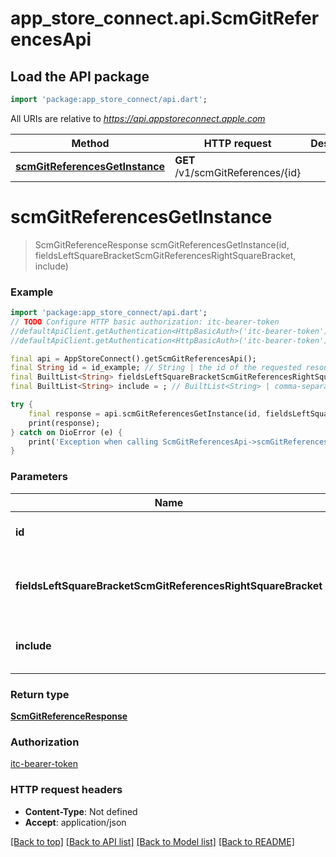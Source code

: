 # app_store_connect.api.ScmGitReferencesApi

## Load the API package
```dart
import 'package:app_store_connect/api.dart';
```

All URIs are relative to *https://api.appstoreconnect.apple.com*

Method | HTTP request | Description
------------- | ------------- | -------------
[**scmGitReferencesGetInstance**](ScmGitReferencesApi.md#scmgitreferencesgetinstance) | **GET** /v1/scmGitReferences/{id} | 


# **scmGitReferencesGetInstance**
> ScmGitReferenceResponse scmGitReferencesGetInstance(id, fieldsLeftSquareBracketScmGitReferencesRightSquareBracket, include)



### Example
```dart
import 'package:app_store_connect/api.dart';
// TODO Configure HTTP basic authorization: itc-bearer-token
//defaultApiClient.getAuthentication<HttpBasicAuth>('itc-bearer-token').username = 'YOUR_USERNAME'
//defaultApiClient.getAuthentication<HttpBasicAuth>('itc-bearer-token').password = 'YOUR_PASSWORD';

final api = AppStoreConnect().getScmGitReferencesApi();
final String id = id_example; // String | the id of the requested resource
final BuiltList<String> fieldsLeftSquareBracketScmGitReferencesRightSquareBracket = ; // BuiltList<String> | the fields to include for returned resources of type scmGitReferences
final BuiltList<String> include = ; // BuiltList<String> | comma-separated list of relationships to include

try {
    final response = api.scmGitReferencesGetInstance(id, fieldsLeftSquareBracketScmGitReferencesRightSquareBracket, include);
    print(response);
} catch on DioError (e) {
    print('Exception when calling ScmGitReferencesApi->scmGitReferencesGetInstance: $e\n');
}
```

### Parameters

Name | Type | Description  | Notes
------------- | ------------- | ------------- | -------------
 **id** | **String**| the id of the requested resource | 
 **fieldsLeftSquareBracketScmGitReferencesRightSquareBracket** | [**BuiltList&lt;String&gt;**](String.md)| the fields to include for returned resources of type scmGitReferences | [optional] 
 **include** | [**BuiltList&lt;String&gt;**](String.md)| comma-separated list of relationships to include | [optional] 

### Return type

[**ScmGitReferenceResponse**](ScmGitReferenceResponse.md)

### Authorization

[itc-bearer-token](../README.md#itc-bearer-token)

### HTTP request headers

 - **Content-Type**: Not defined
 - **Accept**: application/json

[[Back to top]](#) [[Back to API list]](../README.md#documentation-for-api-endpoints) [[Back to Model list]](../README.md#documentation-for-models) [[Back to README]](../README.md)

